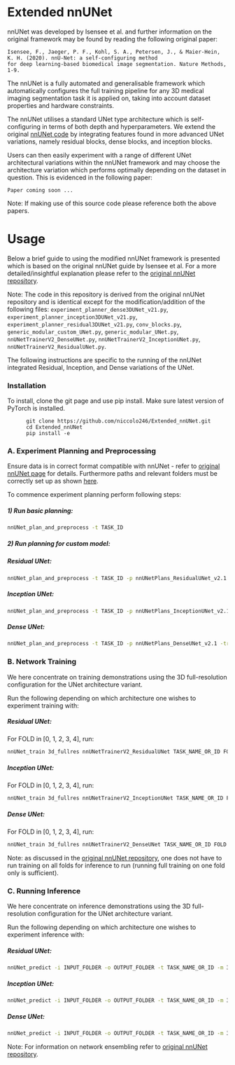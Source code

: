 # Extended nnUNet

nnUNet was developed by Isensee et al. and further information on the original framework may be found by reading the following original paper:


    Isensee, F., Jaeger, P. F., Kohl, S. A., Petersen, J., & Maier-Hein, K. H. (2020). nnU-Net: a self-configuring method 
    for deep learning-based biomedical image segmentation. Nature Methods, 1-9.
    
The nnUNet is a fully automated and generalisable framework which automatically configures the full training pipeline for any 3D medical imaging  segmentation task it is applied on, taking into account dataset properties and hardware constraints.  

The nnUNet utilises a standard UNet type architecture which is self-configuring in terms of both depth and hyperparameters. 
We extend the original [nnUNet code](https://github.com/MIC-DKFZ/nnUNet) by integrating features found in more advanced UNet variations, namely residual blocks, dense blocks, and inception blocks. 

Users can then easily experiment with a range of different UNet architectural variations within the nnUNet framework and may choose the architecture variation which performs optimally depending on the dataset in question. This is evidenced in the following paper:


    Paper coming soon ...

Note: If making use of this source code please reference both the above papers.

# Usage

Below a brief guide to using the modified nnUNet framework is presented which is based on the original nnUNet guide by Isensee et al. For a more detailed/insightful explanation please refer to the [original nnUNet repository](https://github.com/MIC-DKFZ/nnUNet).

Note: The code in this repository is derived from the original nnUNet repository and is identical except for the modification/addition of the following files: `experiment_planner_dense3DUNet_v21.py`, `experiment_planner_inception3DUNet_v21.py`, `experiment_planner_residual3DUNet_v21.py`, `conv_blocks.py`, `generic_modular_custom_UNet.py`, `generic_modular_UNet.py`, `nnUNetTrainerV2_DenseUNet.py`, `nnUNetTrainerV2_InceptionUNet.py`, `nnUNetTrainerV2_ResidualUNet.py`.


The following instructions are specific to the running of the nnUNet integrated Residual, Inception, and Dense variations of the UNet. 

### Installation

To install, clone the git page and use pip install. Make sure latest version of PyTorch is installed. 


          git clone https://github.com/niccolo246/Extended_nnUNet.git 
          cd Extended_nnUNet
          pip install -e
        

### A. Experiment Planning and Preprocessing

Ensure data is in correct format compatible with nnUNet - refer to [original nnUNet page](https://github.com/MIC-DKFZ/nnUNet/blob/master/documentation/dataset_conversion.md) for details. Furthermore paths and relevant folders must be correctly set up as shown [here](https://github.com/MIC-DKFZ/nnUNet/blob/master/documentation/setting_up_paths.md).

To commence experiment planning perform following steps:

##### 1) Run basic planning: 

```bash
nnUNet_plan_and_preprocess -t TASK_ID 
```

##### 2) Run planning for custom model: 

##### Residual UNet:

```bash
nnUNet_plan_and_preprocess -t TASK_ID -p nnUNetPlans_ResidualUNet_v2.1 -tr nnUNetTrainerV2_ResidualUNet
```

##### Inception UNet:

```bash
nnUNet_plan_and_preprocess -t TASK_ID -p nnUNetPlans_InceptionUNet_v2.1 -tr nnUNetTrainerV2_InceptionUNet
```

##### Dense UNet:

```bash
nnUNet_plan_and_preprocess -t TASK_ID -p nnUNetPlans_DenseUNet_v2.1 -tr nnUNetTrainerV2_DenseUNet
```


### B. Network Training

We here concentrate on training demonstrations using the 3D full-resolution configuration for the UNet architecture variant. 

Run the following depending on which architecture one wishes to experiment training with:

##### Residual UNet:
For FOLD in [0, 1, 2, 3, 4], run:
```bash
nnUNet_train 3d_fullres nnUNetTrainerV2_ResidualUNet TASK_NAME_OR_ID FOLD -p nnUNetPlans_ResidualUNet_v2.1
```

##### Inception UNet:
For FOLD in [0, 1, 2, 3, 4], run:
```bash
nnUNet_train 3d_fullres nnUNetTrainerV2_InceptionUNet TASK_NAME_OR_ID FOLD -p nnUNetPlans_InceptionUNet_v2.1
```

##### Dense UNet:
For FOLD in [0, 1, 2, 3, 4], run:
```bash
nnUNet_train 3d_fullres nnUNetTrainerV2_DenseUNet TASK_NAME_OR_ID FOLD -p nnUNetPlans_DenseUNet_v2.1
```

Note: as discussed in the [original nnUNet repository](https://github.com/MIC-DKFZ/nnUNet), one does not have to run training on all folds for inference to run (running full training on one fold only is sufficient).


### C. Running Inference

We here concentrate on inference demonstrations using the 3D full-resolution configuration for the UNet architecture variant.

Run the following depending on which architecture one wishes to experiment inference with:

##### Residual UNet:

```bash
nnUNet_predict -i INPUT_FOLDER -o OUTPUT_FOLDER -t TASK_NAME_OR_ID -m 3d_fullres -p nnUNetPlans_ResidualUNet_v2.1 -tr nnUNetTrainerV2_ResidualUNet
```

##### Inception UNet:

```bash
nnUNet_predict -i INPUT_FOLDER -o OUTPUT_FOLDER -t TASK_NAME_OR_ID -m 3d_fullres -p nnUNetPlans_InceptionUNet_v2.1 -tr nnUNetTrainerV2_InceptionUNet
```

##### Dense UNet:

```bash
nnUNet_predict -i INPUT_FOLDER -o OUTPUT_FOLDER -t TASK_NAME_OR_ID -m 3d_fullres -p nnUNetPlans_DenseUNet_v2.1 -tr nnUNetTrainerV2_DenseUNet
```

Note: For information on network ensembling refer to [original nnUNet repository](https://github.com/MIC-DKFZ/nnUNet). 
